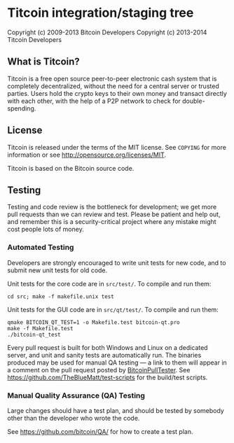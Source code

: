 Titcoin integration/staging tree
================================

Copyright (c) 2009-2013 Bitcoin Developers
Copyright (c) 2013-2014 Titcoin Developers

What is Titcoin?
----------------

Titcoin is a free open source peer-to-peer electronic cash 
system that is completely decentralized, without the need for
a central server or trusted parties.  Users hold the crypto 
keys to their own money and transact directly with each 
other, with the help of a P2P network to check for double-spending.

License
-------

Titcoin is released under the terms of the MIT license. See `COPYING` for more
information or see http://opensource.org/licenses/MIT.

Titcoin is based on the Bitcoin source code.

Testing
-------

Testing and code review is the bottleneck for development; we get more pull
requests than we can review and test. Please be patient and help out, and
remember this is a security-critical project where any mistake might cost people
lots of money.

### Automated Testing

Developers are strongly encouraged to write unit tests for new code, and to
submit new unit tests for old code.

Unit tests for the core code are in `src/test/`. To compile and run them:

    cd src; make -f makefile.unix test

Unit tests for the GUI code are in `src/qt/test/`. To compile and run them:

    qmake BITCOIN_QT_TEST=1 -o Makefile.test bitcoin-qt.pro
    make -f Makefile.test
    ./bitcoin-qt_test

Every pull request is built for both Windows and Linux on a dedicated server,
and unit and sanity tests are automatically run. The binaries produced may be
used for manual QA testing — a link to them will appear in a comment on the
pull request posted by [BitcoinPullTester](https://github.com/BitcoinPullTester). See https://github.com/TheBlueMatt/test-scripts
for the build/test scripts.

### Manual Quality Assurance (QA) Testing

Large changes should have a test plan, and should be tested by somebody other
than the developer who wrote the code.

See https://github.com/bitcoin/QA/ for how to create a test plan.
